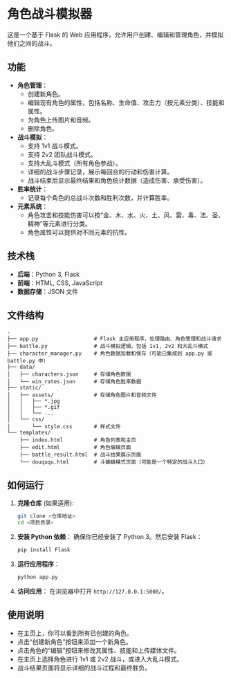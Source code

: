# 角色战斗模拟器

这是一个基于 Flask 的 Web 应用程序，允许用户创建、编辑和管理角色，并模拟他们之间的战斗。

## 功能

*   **角色管理**：
    *   创建新角色。
    *   编辑现有角色的属性，包括名称、生命值、攻击力（按元素分类）、技能和属性。
    *   为角色上传图片和音频。
    *   删除角色。
*   **战斗模拟**：
    *   支持 1v1 战斗模式。
    *   支持 2v2 团队战斗模式。
    *   支持大乱斗模式（所有角色参战）。
    *   详细的战斗步骤记录，展示每回合的行动和伤害计算。
    *   战斗结束后显示最终结果和角色统计数据（造成伤害、承受伤害）。
*   **胜率统计**：
    *   记录每个角色的总战斗次数和胜利次数，并计算胜率。
*   **元素系统**：
    *   角色攻击和技能伤害可以按“金、木、水、火、土、风、雷、毒、法、圣、精神”等元素进行分类。
    *   角色属性可以提供对不同元素的抗性。

## 技术栈

*   **后端**：Python 3, Flask
*   **前端**：HTML, CSS, JavaScript
*   **数据存储**：JSON 文件

## 文件结构

```
.
├── app.py                  # Flask 主应用程序，处理路由、角色管理和战斗请求
├── battle.py               # 战斗模拟逻辑，包括 1v1, 2v2 和大乱斗模式
├── character_manager.py    # 角色数据加载和保存（可能已集成到 app.py 或 battle.py 中）
├── data/
│   ├── characters.json     # 存储角色数据
│   └── win_rates.json      # 存储角色胜率数据
├── static/
│   ├── assets/             # 存储角色图片和音频文件
│   │   ├── *.jpg
│   │   ├── *.gif
│   │   └── ...
│   └── css/
│       └── style.css       # 样式文件
└── templates/
    ├── index.html          # 角色列表和主页
    ├── edit.html           # 角色编辑页面
    ├── battle_result.html  # 战斗结果展示页面
    └── douququ.html        # 斗蛐蛐模式页面（可能是一个特定的战斗入口）
```

## 如何运行

1.  **克隆仓库** (如果适用):
    ```bash
    git clone <仓库地址>
    cd <项目目录>
    ```
2.  **安装 Python 依赖**：
    确保你已经安装了 Python 3。然后安装 Flask：
    ```bash
    pip install Flask
    ```
3.  **运行应用程序**：
    ```bash
    python app.py
    ```
4.  **访问应用**：
    在浏览器中打开 `http://127.0.0.1:5000/`。

## 使用说明

*   在主页上，你可以看到所有已创建的角色。
*   点击“创建新角色”按钮来添加一个新角色。
*   点击角色的“编辑”按钮来修改其属性、技能和上传媒体文件。
*   在主页上选择角色进行 1v1 或 2v2 战斗，或进入大乱斗模式。
*   战斗结果页面将显示详细的战斗过程和最终胜负。